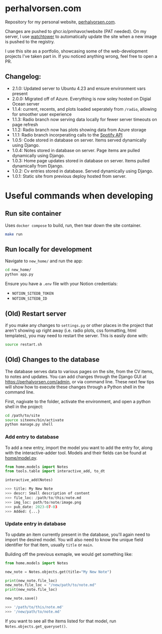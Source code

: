 # perhalvorsen.com 
Repository for my personal website, [perhalvorsen.com](https://perhalvorsen.com).

Changes are pushed to ghcr.io/pmhavor/website (PAT needed).
On my server, I use [watchtower](https://containrrr.dev/watchtower/) to automatically update the site when a new image is pushed to the registry.


I use this site as a portfolio, 
showcasing some of the web-development projects I've taken part in.
If you noticed anything wrong, feel free to open a PR.

## Changelog:
- 2.1.0: Updated server to Ubuntu 4.23 and ensure environment vars present
- 2.0.0: Migrated off of Azure. Everything is now soley hosted on Digial Ocean server
- 1.1.4: current, recents, and plots loaded seperately from `/radio`, allowing for smoother user experience
- 1.1.3: Radio branch now serving data locally for fewer server timeouts on page refresh
- 1.1.2: Radio branch now has plots showing data from Azure storage
- 1.1.1: Radio branch incorperating calls to the [Spotify API](developers.spotify.com)
- 1.0.5: Code stored in database on server. Items served dynamically using Django.
- 1.0.4: Notes stored in database on server. Page items are pulled dynamically using Django.
- 1.0.3: Home page updates stored in database on server. Items pulled dynamically from Django.
- 1.0.2: Cv entries stored in database. Served dynamically using Django.
- 1.0.1: Static site from previous deploy hosted from server.


# Useful commands when developing

## Run site container
Uses `docker compose` to build, run, then tear down the site container. 
```sh
make run
```

## Run locally for development
Navigate to `new_home/` and run the app:
```sh
cd new_home/
python app.py
``` 
Ensure you have a `.env` file with your Notion credentials:
- `NOTION_SITEDB_TOKEN`
- `NOTION_SITEDB_ID`


## (Old) Restart server 

if you make any changes to `settings.py` or other places in the project that aren't showing up right away (i.e. radio plots, css formatting, html templates),
 you may need to restart the server. This is easily done with:
```sh
source restart.sh
```

## (Old) Changes to the database 
The database serves data to various pages on the site, from the CV items, to notes and updates. 
You can add changes through the Django GUI at https://perhalvorsen.com/admin, or via command line. 
These next few tips will show how to execute these changes through a Python shell in the command line. 

First, nagivate to the folder, activate the environment, and open a python shell in the project:
```sh
cd /path/to/site
source siteenv/bin/activate
python manage.py shell
```

### Add entry to database

To add a new entry, import the model you want to add the entry for, along with the interactive-adder tool.
Models and their fields can be found at [home/model.py](home/models.py).

```python
from home.models import Notes
from tools.table import interactive_add, to_dt

interactive_add(Notes)

>>> title: My New Note
>>> descr: Small description of content
>>> file_loc: /path/to/this/note.md
>>> img_loc: path/to/note/image.png
>>> pub_date: 2023-07-03
>>> Added: {...}
``` 

### Update entry in database
To update an item currently present in the database, you'll again need to import the desired model.
You will also need to know the unique field identifier for that item, usually `title` or `main`.

Building off the previous exmaple, we would get something like:
```python
from home.models import Notes

new_note = Notes.objects.get(title="My New Note")

print(new_note.file_loc)
new_note.file_loc = "/new/path/to/note.md"
print(new_note.file_loc)

new_note.save()

>>> '/path/to/this/note.md'
>>> '/new/path/to/note.md'
```


If you want to see all the items listed for that model, run `Notes.objects.get_queryset()`. 

